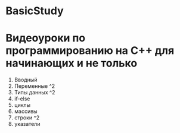 # BasicStudy

Видеоуроки по программированию на C++ для начинающих и не только
============

1. Вводный
2. Переменные ^2
3. Типы данных ^2
4. if-else
5. циклы
6. массивы
7. строки ^2
8. указатели